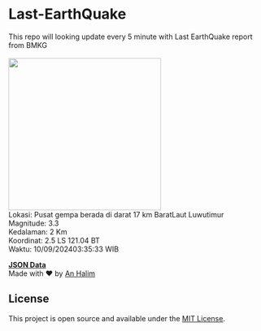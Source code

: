 # Last-EarthQuake
This repo will looking update every 5 minute with Last EarthQuake report from BMKG
<br>
<br>
<img src="https://static.bmkg.go.id/20240910033533.mmi.jpg" width="300"/>
<br>
Lokasi: Pusat gempa berada di darat 17 km BaratLaut Luwutimur <br>
Magnitude: 3.3 <br>
Kedalaman: 2 Km <br>
Koordinat: 2.5 LS 121.04 BT <br>
Waktu: 10/09/202403:35:33 WIB <br>

<a href="./data/data.json">**JSON Data**</a>
<br>
Made with ❤️ by <a href="https://github.com/an-halim">An Halim</a>
## License

This project is open source and available under the [MIT License](LICENSE).
